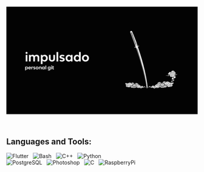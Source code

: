 <!-- Main GIF -->
<p><img align="center" src="https://github.com/impulsado/impulsado/blob/main/katana_pc_video.gif"/></p>

<br/>

<!-- Info -->
## Languages and Tools:
<p>
  <img alt="Flutter" src="https://img.shields.io/badge/Flutter-02569B?style=for-the-badge&logo=flutter&logoColor=white">
  &nbsp;
  <img alt="Bash" src="https://img.shields.io/badge/Shell_Script-121011?style=for-the-badge&logo=gnu-bash&logoColor=white">
  &nbsp;
  <img alt="C++" src="https://img.shields.io/badge/C++-%2300599C.svg?style=for-the-badge&logo=c%2B%2B&logoColor=white">
  &nbsp;
  <img alt="Python" src="https://img.shields.io/badge/Python-3776AB?style=for-the-badge&logo=python&logoColor=white">
  &nbsp;
  
  <br/>
  <img alt="PostgreSQL" src="https://img.shields.io/badge/Postgres-%23316192.svg?style=for-the-badge&logo=postgresql&logoColor=white">
  &nbsp;
  <img alt="Photoshop" src="https://img.shields.io/badge/Adobe%20Photoshop-31A8FF?style=for-the-badge&logo=Adobe%20Photoshop&logoColor=black">
  &nbsp;
  <img alt="C" src="https://img.shields.io/badge/C-00599C?style=for-the-badge&logo=c&logoColor=white">
  &nbsp;
  <img alt="RaspberryPi" src="https://img.shields.io/badge/Raspberry%20Pi-A22846?style=for-the-badge&logo=Raspberry%20Pi&logoColor=white">
</p>
